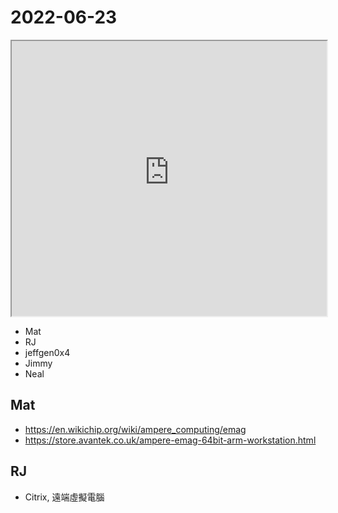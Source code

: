 # 2022-06-23

<iframe src="https://photos.hackingthursday.org/2022/2022-06-23" width="100%" height="440px"></iframe>

- Mat
- RJ
- jeffgen0x4
- Jimmy
- Neal

## Mat

- https://en.wikichip.org/wiki/ampere_computing/emag
- https://store.avantek.co.uk/ampere-emag-64bit-arm-workstation.html

## RJ

- Citrix, 遠端虛擬電腦
